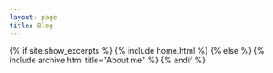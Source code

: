 ```yaml
---
layout: page
title: Blog
---
```


{% if site.show_excerpts %}
  {% include home.html %}
{% else %}
  {% include archive.html title="About me" %}
{% endif %}
